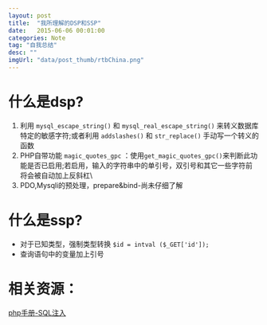 ```yaml
---
layout: post
title:  "我所理解的DSP和SSP"
date:   2015-06-06 00:01:00
categories: Note
tag: "自我总结" 
desc: ""
imgUrl: "data/post_thumb/rtbChina.png"
---
```


什么是dsp?
===========================

1. 利用 `mysql_escape_string()` 和 `mysql_real_escape_string()` 来转义数据库特定的敏感字符;或者利用 `addslashes()` 和 `str_replace()` 手动写一个转义的函数
2. PHP自带功能 `magic_quotes_gpc` ：使用`get_magic_quotes_gpc()`来判断此功能是否已启用;若启用，输入的字符串中的单引号，双引号和其它一些字符前将会被自动加上反斜杠\
3. PDO,Mysqli的预处理，prepare&bind-尚未仔细了解

什么是ssp?
============================
- 对于已知类型，强制类型转换 `$id = intval ($_GET['id']);`
- 查询语句中的变量加上引号

相关资源：
=================
[php手册-SQL注入](http://www.php.net/manual/zh/security.database.sql-injection.php)